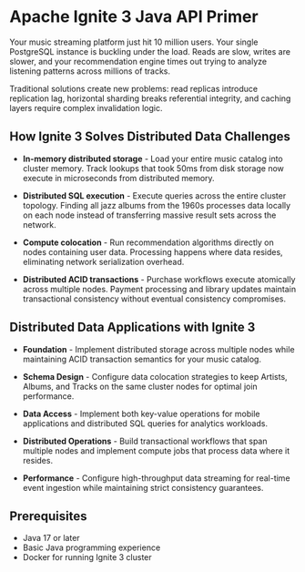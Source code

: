<!--
Licensed under Creative Commons Attribution-NonCommercial-ShareAlike 4.0 International (CC BY-NC-SA 4.0)
SPDX-License-Identifier: CC-BY-NC-SA-4.0
For full license text, see LICENSE-CC-BY-NC-SA-4.0
-->

# Apache Ignite 3 Java API Primer

Your music streaming platform just hit 10 million users. Your single PostgreSQL instance is buckling under the load. Reads are slow, writes are slower, and your recommendation engine times out trying to analyze listening patterns across millions of tracks.

Traditional solutions create new problems: read replicas introduce replication lag, horizontal sharding breaks referential integrity, and caching layers require complex invalidation logic.

## How Ignite 3 Solves Distributed Data Challenges

* **In-memory distributed storage** - Load your entire music catalog into cluster memory. Track lookups that took 50ms from disk storage now execute in microseconds from distributed memory.

* **Distributed SQL execution** - Execute queries across the entire cluster topology. Finding all jazz albums from the 1960s processes data locally on each node instead of transferring massive result sets across the network.

* **Compute colocation** - Run recommendation algorithms directly on nodes containing user data. Processing happens where data resides, eliminating network serialization overhead.

* **Distributed ACID transactions** - Purchase workflows execute atomically across multiple nodes. Payment processing and library updates maintain transactional consistency without eventual consistency compromises.

## Distributed Data Applications with Ignite 3

* **Foundation** - Implement distributed storage across multiple nodes while maintaining ACID transaction semantics for your music catalog.

* **Schema Design** - Configure data colocation strategies to keep Artists, Albums, and Tracks on the same cluster nodes for optimal join performance.

* **Data Access** - Implement both key-value operations for mobile applications and distributed SQL queries for analytics workloads.

* **Distributed Operations** - Build transactional workflows that span multiple nodes and implement compute jobs that process data where it resides.

* **Performance** - Configure high-throughput data streaming for real-time event ingestion while maintaining strict consistency guarantees.

## Prerequisites

* Java 17 or later
* Basic Java programming experience
* Docker for running Ignite 3 cluster
